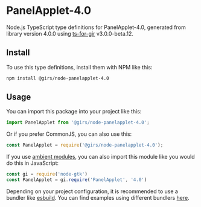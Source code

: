 
# PanelApplet-4.0

Node.js TypeScript type definitions for PanelApplet-4.0, generated from library version 4.0.0 using [ts-for-gir](https://github.com/gjsify/ts-for-gjs) v3.0.0-beta.12.

## Install

To use this type definitions, install them with NPM like this:
```bash
npm install @girs/node-panelapplet-4.0
```

## Usage

You can import this package into your project like this:
```ts
import PanelApplet from '@girs/node-panelapplet-4.0';
```

Or if you prefer CommonJS, you can also use this:
```ts
const PanelApplet = require('@girs/node-panelapplet-4.0');
```

If you use [ambient modules](https://github.com/gjsify/ts-for-gir/tree/main/packages/cli#ambient-modules), you can also import this module like you would do this in JavaScript:

```ts
const gi = require('node-gtk')
const PanelApplet = gi.require('PanelApplet', '4.0')
```

Depending on your project configuration, it is recommended to use a bundler like [esbuild](https://esbuild.github.io/). You can find examples using different bundlers [here](https://github.com/gjsify/ts-for-gir/tree/main/examples).